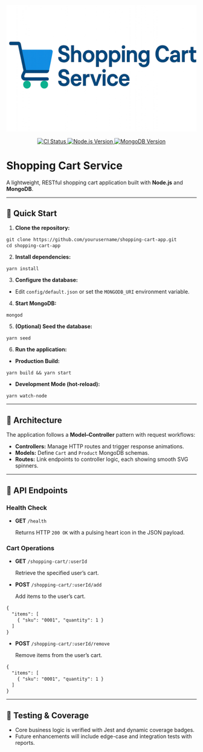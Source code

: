 <p align="center">
  <img src="shopping_cart_header.svg" alt="Shopping Cart Service" width="600" />
</p>

<p align="center">
  <a href="https://github.com/yourusername/shopping-cart-app/actions">
    <img src="https://img.shields.io/github/actions/workflow/status/yourusername/shopping-cart-app/ci.yml?style=flat-square" alt="CI Status" />
  </a>
  <a href="https://img.shields.io/badge/Node.js-18.x-blue?style=flat-square">
    <img src="https://img.shields.io/badge/Node.js-18.x-blue?style=flat-square" alt="Node.js Version" />
  </a>
  <a href="https://img.shields.io/badge/MongoDB-6.0-green?style=flat-square">
    <img src="https://img.shields.io/badge/MongoDB-6.0-green?style=flat-square" alt="MongoDB Version" />
  </a>
</p>

# Shopping Cart Service
A lightweight, RESTful shopping cart application built with **Node.js** and **MongoDB**.

---

## 🚀 Quick Start

1. **Clone the repository:**

```
git clone https://github.com/yourusername/shopping-cart-app.git
cd shopping-cart-app
```

2. **Install dependencies:**

```
yarn install
```

3. **Configure the database:**

- Edit `config/default.json` or set the `MONGODB_URI` environment variable.

4. **Start MongoDB:**

```
mongod
```

5. **(Optional) Seed the database:**

```
yarn seed
```

6. **Run the application:**

- **Production Build:**

```
yarn build && yarn start
```

- **Development Mode (hot-reload):**

```
yarn watch-node
```

---

## 📐 Architecture

The application follows a **Model–Controller** pattern with request workflows:

- **Controllers:** Manage HTTP routes and trigger response animations.
- **Models:** Define `Cart` and `Product` MongoDB schemas.
- **Routes:** Link endpoints to controller logic, each showing smooth SVG spinners.

---

## 🔌 API Endpoints

### Health Check

- **GET** `/health`

  Returns HTTP `200 OK` with a pulsing heart icon in the JSON payload.

### Cart Operations

- **GET** `/shopping-cart/:userId`

  Retrieve the specified user’s cart.

- **POST** `/shopping-cart/:userId/add`

  Add items to the user’s cart.

```
{
  "items": [
    { "sku": "0001", "quantity": 1 }
  ]
}
```

- **POST** `/shopping-cart/:userId/remove`

  Remove items from the user’s cart.

```
{
  "items": [
    { "sku": "0001", "quantity": 1 }
  ]
}
```

---

## 🧪 Testing & Coverage

- Core business logic is verified with Jest and dynamic coverage badges.
- Future enhancements will include edge-case and integration tests with reports.

